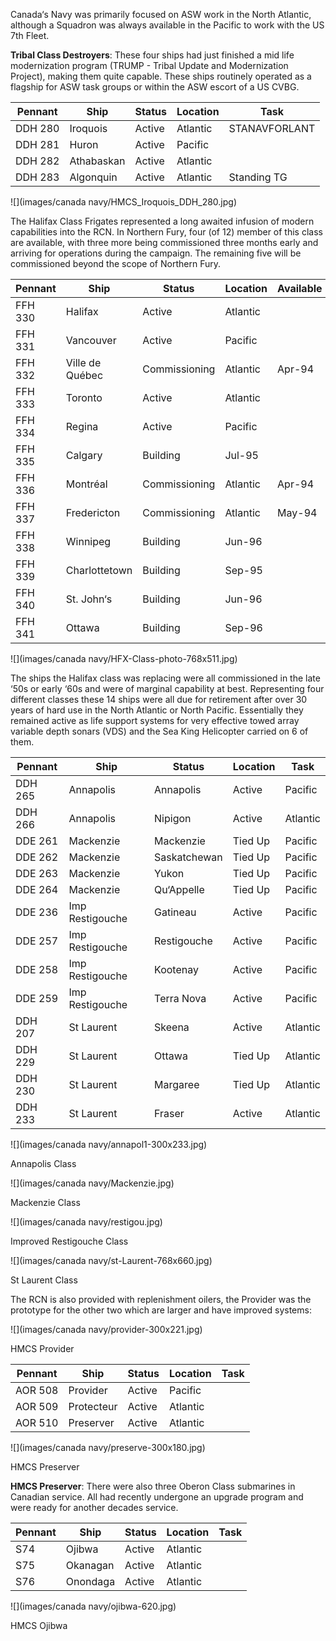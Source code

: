Canada‘s Navy was primarily focused on ASW work in the North Atlantic, although a Squadron was always available in the Pacific to work with the US 7th Fleet.

**Tribal Class Destroyers**: These four ships had just finished a mid life modernization program (TRUMP - Tribal Update and Modernization Project), making them quite capable. These ships routinely operated as a flagship for ASW task groups or within the ASW escort of a US CVBG.

| Pennant | Ship       | Status | Location | Task          |
| ------- | ---------- | ------ | -------- | ------------- |
| DDH 280 | Iroquois   | Active | Atlantic | STANAVFORLANT |
| DDH 281 | Huron      | Active | Pacific  |               |
| DDH 282 | Athabaskan | Active | Atlantic |               |
| DDH 283 | Algonquin  | Active | Atlantic | Standing TG   |

![](images/canada navy/HMCS_Iroquois_DDH_280.jpg)

The Halifax Class Frigates represented a long awaited infusion of modern capabilities into the RCN. In Northern Fury, four (of 12) member of this class are available, with three more being commissioned three months early and arriving for operations during the campaign. The remaining five will be commissioned beyond the scope of Northern Fury.

| Pennant | Ship            | Status        | Location | Available |
| ------- | --------------- | ------------- | -------- | --------- |
| FFH 330 | Halifax         | Active        | Atlantic |           |
| FFH 331 | Vancouver       | Active        | Pacific  |           |
| FFH 332 | Ville de Québec | Commissioning | Atlantic | Apr-94    |
| FFH 333 | Toronto         | Active        | Atlantic |           |
| FFH 334 | Regina          | Active        | Pacific  |           |
| FFH 335 | Calgary         | Building      | Jul-95   |           |
| FFH 336 | Montréal        | Commissioning | Atlantic | Apr-94    |
| FFH 337 | Fredericton     | Commissioning | Atlantic | May-94    |
| FFH 338 | Winnipeg        | Building      | Jun-96   |           |
| FFH 339 | Charlottetown   | Building      | Sep-95   |           |
| FFH 340 | St. John‘s      | Building      | Jun-96   |           |
| FFH 341 | Ottawa          | Building      | Sep-96   |           |

![](images/canada navy/HFX-Class-photo-768x511.jpg)

The ships the Halifax class was replacing were all commissioned in the late ‘50s or early ‘60s and were of marginal capability at best. Representing four different classes these 14 ships were all due for retirement after over 30 years of hard use in the North Atlantic or North Pacific. Essentially they remained active as life support systems for very effective towed array variable depth sonars (VDS) and the Sea King Helicopter carried on 6 of them.

| Pennant | Ship            | Status       | Location | Task     |
| ------- | --------------- | ------------ | -------- | -------- |
| DDH 265 | Annapolis       | Annapolis    | Active   | Pacific  |
| DDH 266 | Annapolis       | Nipigon      | Active   | Atlantic |
| DDE 261 | Mackenzie       | Mackenzie    | Tied Up  | Pacific  |
| DDE 262 | Mackenzie       | Saskatchewan | Tied Up  | Pacific  |
| DDE 263 | Mackenzie       | Yukon        | Tied Up  | Pacific  |
| DDE 264 | Mackenzie       | Qu‘Appelle   | Tied Up  | Pacific  |
| DDE 236 | Imp Restigouche | Gatineau     | Active   | Pacific  |
| DDE 257 | Imp Restigouche | Restigouche  | Active   | Pacific  |
| DDE 258 | Imp Restigouche | Kootenay     | Active   | Pacific  |
| DDE 259 | Imp Restigouche | Terra Nova   | Active   | Pacific  |
| DDH 207 | St Laurent      | Skeena       | Active   | Atlantic |
| DDH 229 | St Laurent      | Ottawa       | Tied Up  | Atlantic |
| DDH 230 | St Laurent      | Margaree     | Tied Up  | Atlantic |
| DDH 233 | St Laurent      | Fraser       | Active   | Atlantic |

![](images/canada navy/annapol1-300x233.jpg)

Annapolis Class

![](images/canada navy/Mackenzie.jpg)

Mackenzie Class

![](images/canada navy/restigou.jpg)

Improved Restigouche Class

![](images/canada navy/st-Laurent-768x660.jpg)

St Laurent Class

The RCN is also provided with replenishment oilers, the Provider was the prototype for the other two which are larger and have improved systems:

![](images/canada navy/provider-300x221.jpg)

HMCS Provider

| Pennant | Ship       | Status | Location | Task |
| ------- | ---------- | ------ | -------- | ---- |
| AOR 508 | Provider   | Active | Pacific  |      |
| AOR 509 | Protecteur | Active | Atlantic |      |
| AOR 510 | Preserver  | Active | Atlantic |      |

![](images/canada navy/preserve-300x180.jpg)

HMCS Preserver

**HMCS Preserver**: There were also three Oberon Class submarines in Canadian service. All had recently undergone an upgrade program and were ready for another decades service.

| Pennant | Ship     | Status | Location | Task |
| ------- | -------- | ------ | -------- | ---- |
| S74     | Ojibwa   | Active | Atlantic |      |
| S75     | Okanagan | Active | Atlantic |      |
| S76     | Onondaga | Active | Atlantic |      |

![](images/canada navy/ojibwa-620.jpg)

HMCS Ojibwa
